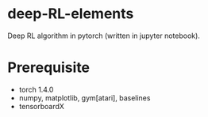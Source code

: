 # deep-RL-elements
Deep RL algorithm in pytorch (written in jupyter notebook).
# Prerequisite 
- torch 1.4.0
- numpy, matplotlib, gym[atari], baselines
- tensorboardX 
